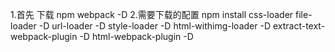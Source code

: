 1.首先 下载 npm webpack -D
2.需要下载的配置
        npm install css-loader 
        file-loader -D
        url-loader -D
        style-loader -D
        html-withimg-loader -D
        extract-text-webpack-plugin -D
        html-webpack-plugin -D
